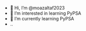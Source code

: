 - 👋 Hi, I’m @moazaltaf2023
- 👀 I’m interested in learning PyPSA
- 🌱 I’m currently learning PyPSA
- ..

<!---
moazaltaf2023/moazaltaf2023 is a ✨ special ✨ repository because its `README.md` (this file) appears on your GitHub profile.
You can click the Preview link to take a look at your changes.
--->
